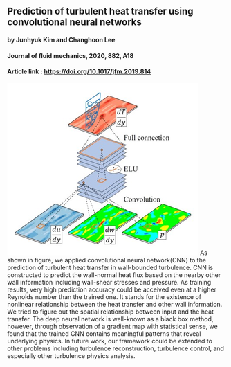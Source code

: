 ## Prediction of turbulent heat transfer using convolutional neural networks
#### by Junhyuk Kim and Changhoon Lee
#### Journal of fluid mechanics, 2020, 882, A18
#### Article link : <https://doi.org/10.1017/jfm.2019.814>

![graphical abstract](graphical-abstract.jpg)
As shown in figure, we applied convolutional neural network(CNN) to the prediction of turbulent heat transfer in wall-bounded turbulence. CNN is constructed to predict the wall-normal heat flux based on the nearby other wall information including wall-shear stresses and pressure. As training results, very high prediction accuracy could be acceived even at a higher Reynolds number than the trained one. It stands for the existence of nonlinear relationship between the heat transfer and other wall information. We tried to figure out the spatial relationship between input and the heat transfer. The deep neural network is well-known as a black box method, however, through observation of a gradient map with statistical sense, we found that the trained CNN contains meaningful patterns that reveal underlying physics. In future work, our framework could be extended to other problems including turbulence reconstruction, turbulence control, and especially other turbulence physics analysis.  
